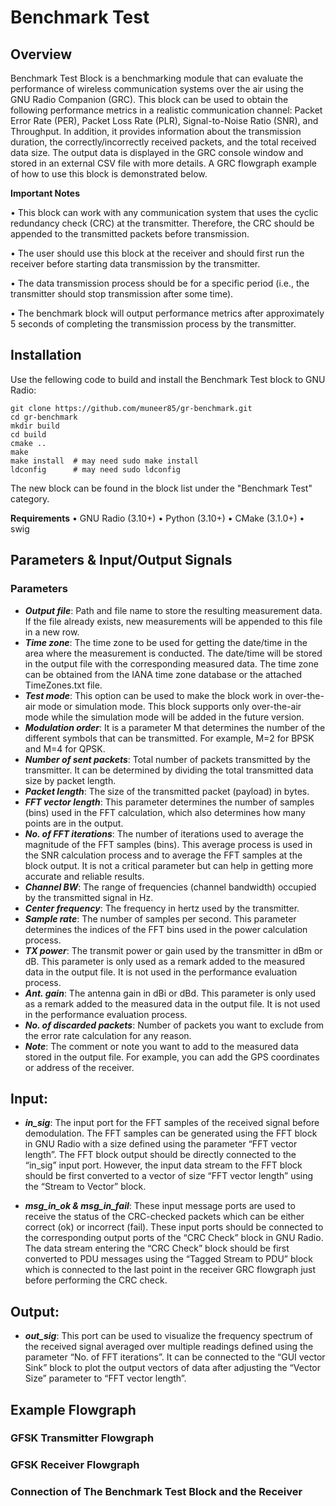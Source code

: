 # Benchmark Test

## Overview
Benchmark Test Block is a benchmarking module that can evaluate the performance of wireless communication systems over the air using the GNU Radio Companion (GRC). This block can be used to obtain the following performance metrics in a realistic communication channel: Packet Error Rate (PER), Packet Loss Rate (PLR), Signal-to-Noise Ratio (SNR), and Throughput. In addition, it provides information about the transmission duration, the correctly/incorrectly received packets, and the total received data size. The output data is displayed in the GRC console window and stored in an external CSV file with more details. A GRC flowgraph example of how to use this block is demonstrated below.

**Important Notes**

•	This block can work with any communication system that uses the cyclic redundancy check (CRC) at the transmitter. Therefore, the CRC should be appended to the transmitted packets before transmission.

•	The user should use this block at the receiver and should first run the receiver before starting data transmission by the transmitter. 

•	The data transmission process should be for a specific period (i.e., the transmitter should stop transmission after some time). 

•	The benchmark block will output performance metrics after approximately 5 seconds of completing the transmission process by the transmitter. 

## Installation
Use the fellowing code to build and install the Benchmark Test block to GNU Radio:
```
git clone https://github.com/muneer85/gr-benchmark.git
cd gr-benchmark
mkdir build
cd build
cmake ..
make
make install  # may need sudo make install
ldconfig      # may need sudo ldconfig

```
The new block can be found in the block list under the "Benchmark Test" category.

**Requirements**
• GNU Radio (3.10+)
• Python (3.10+)
• CMake (3.1.0+)
• swig 

## Parameters & Input/Output Signals
### Parameters
-	***Output file***:  Path and file name to store the resulting measurement data. If the file already exists, new measurements will be appended to this file in a new row.
-	***Time zone***: The time zone to be used for getting the date/time in the area where the measurement is conducted. The date/time will be stored in the output file with the corresponding measured data. The time zone can be obtained from the IANA time zone database or the attached TimeZones.txt file. 
-	***Test mode***: This option can be used to make the block work in over-the-air mode or simulation mode. This block supports only over-the-air mode while the simulation mode will be added in the future version. 
-	***Modulation order***: It is a parameter M that determines the number of the different symbols that can be transmitted. For example, M=2 for BPSK and M=4 for QPSK. 
-	***Number of sent packets***: Total number of packets transmitted by the transmitter. It can be determined by dividing the total transmitted data size by packet length.
-	***Packet length***: The size of the transmitted packet (payload) in bytes.
-	***FFT vector length***: This parameter determines the number of samples (bins) used in the FFT calculation, which also determines how many points are in the output.
-	***No. of FFT iterations***: The number of iterations used to average the magnitude of the FFT samples (bins). This average process is used in the SNR calculation process and to average the FFT samples at the block output. It is not a critical parameter but can help in getting more accurate and reliable results. 
-	***Channel BW***: The range of frequencies (channel bandwidth) occupied by the transmitted signal in Hz.
-	***Center frequency***: The frequency in hertz used by the transmitter.
-	***Sample rate***: The number of samples per second. This parameter determines the indices of the FFT bins used in the power calculation process. 
-	***TX power***: The transmit power or gain used by the transmitter in dBm or dB. This parameter is only used as a remark added to the measured data in the output file. It is not used in the performance evaluation process. 
-	***Ant. gain***: The antenna gain in dBi or dBd. This parameter is only used as a remark added to the measured data in the output file. It is not used in the performance evaluation process. 
-	***No. of discarded packets***: Number of packets you want to exclude from the error rate calculation for any reason.
-	***Note***: The comment or note you want to add to the measured data stored in the output file. For example, you can add the GPS coordinates or address of the receiver.

  ## Input:
-	***in_sig***: The input port for the FFT samples of the received signal before demodulation. The FFT samples can be generated using the FFT block in GNU Radio with a size defined using the parameter “FFT vector length”. The FFT block output should be directly connected to the “in_sig” input port. However, the input data stream to the FFT block should be first converted to a vector of size “FFT vector length” using the “Stream to Vector” block. 

-	***msg_in_ok & msg_in_fail***: These input message ports are used to receive the status of the CRC-checked packets which can be either correct (ok) or incorrect (fail). These input ports should be connected to the corresponding output ports of the “CRC Check” block in GNU Radio. The data stream entering the “CRC Check” block should be first converted to PDU messages using the “Tagged Stream to PDU” block which is connected to the last point in the receiver GRC flowgraph just before performing the CRC check. 

## Output:
-	***out_sig***: This port can be used to visualize the frequency spectrum of the received signal averaged over multiple readings defined using the parameter “No. of FFT iterations”. It can be connected to the “GUI vector Sink” block to plot the output vectors of data after adjusting the “Vector Size” parameter to “FFT vector length”.

## Example Flowgraph 

### GFSK Transmitter Flowgraph 

### GFSK Receiver Flowgraph 

### Connection of The Benchmark Test Block and the Receiver 






##
